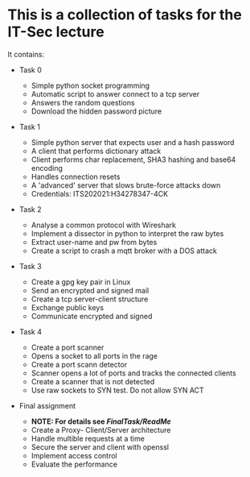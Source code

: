 # This is a collection of tasks for the IT-Sec lecture

It contains:
 *  Task 0
    * Simple python socket programming
    * Automatic script to answer connect to a tcp server
    * Answers the random questions
    * Download the hidden password picture
 *  Task 1
    * Simple python server that expects user and a hash password
    * A client that performs dictionary attack
    * Client performs char replacement, SHA3 hashing and base64 encoding
    * Handles connection resets
    * A 'advanced' server that slows brute-force attacks down
    * Credentials: ITS202021:H34278347-4CK

 *  Task 2
    * Analyse a common protocol with Wireshark
    * Implement a dissector in python to interpret the raw bytes
    * Extract user-name and pw from bytes
    * Create a script to crash a mqtt broker with a DOS attack

 *  Task 3
    * Create a gpg key pair in Linux
    * Send an encrypted and signed mail
    * Create a tcp server-client structure
    * Exchange public keys
    * Communicate encrypted and signed

 *  Task 4
    * Create a port scanner
    * Opens a socket to all ports in the rage
    * Create a port scann detector
    * Scanner opens a lot of ports and tracks the connected clients
    * Create a scanner that is not detected
    * Use raw sockets to SYN test. Do not allow SYN ACT

 *  Final assignment
    * **NOTE: For details see *FinalTask/ReadMe***
    * Create a Proxy- Client/Server architecture
    * Handle multible requests at a time
    * Secure the server and client with openssl
    * Implement access control
    * Evaluate the performance